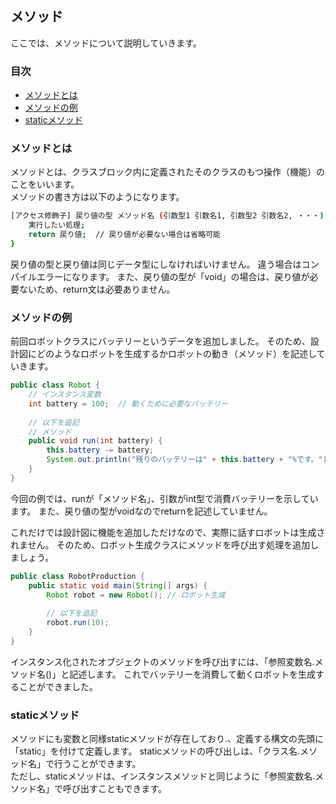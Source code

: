 ## メソッド
ここでは、メソッドについて説明していきます。

### 目次
* [メソッドとは](#sec1)
* [メソッドの例](#sec2)
* [staticメソッド](#sec3)

### <a name="sec1"></a>メソッドとは
メソッドとは、クラスブロック内に定義されたそのクラスのもつ操作（機能）のことをいいます。   
メソッドの書き方は以下のようになります。

```sh
[アクセス修飾子] 戻り値の型 メソッド名 (引数型1 引数名1, 引数型2 引数名2, ・・・) {
	実行したい処理;
	return 戻り値;  // 戻り値が必要ない場合は省略可能
}
```

戻り値の型と戻り値は同じデータ型にしなければいけません。  違う場合はコンパイルエラーになります。
また、戻り値の型が「void」の場合は、戻り値が必要ないため、return文は必要ありません。

### <a name="sec2"></a>メソッドの例
前回ロボットクラスにバッテリーというデータを追加しました。
そのため、設計図にどのようなロボットを生成するかロボットの動き（メソッド）を記述していきます。

```java
public class Robot {
	// インスタンス変数
	int battery = 100;  // 動くために必要なバッテリー
	
	// 以下を追記
	// メソッド
	public void run(int battery) {
		this.battery -= battery;
		System.out.println("残りのバッテリーは" + this.battery + "%です。");
	}
}
```
今回の例では、runが「メソッド名」、引数がint型で消費バッテリーを示しています。
また、戻り値の型がvoidなのでreturnを記述していません。

これだけでは設計図に機能を追加しただけなので、実際に話すロボットは生成されません。
そのため、ロボット生成クラスにメソッドを呼び出す処理を追加しましょう。

```java
public class RobotProduction {
	public static void main(String[] args) {
		Robot robot = new Robot(); // ロボット生成
		
		// 以下を追記
		robot.run(10);
	}
}
```

インスタンス化されたオブジェクトのメソッドを呼び出すには、「参照変数名.メソッド名()」と記述します。
これでバッテリーを消費して動くロボットを生成することができました。

### <a name="sec2"></a>staticメソッド
メソッドにも変数と同様staticメソッドが存在しており.、定義する構文の先頭に「static」を付けて定義します。
staticメソッドの呼び出しは、「クラス名.メソッド名」で行うことができます。  
ただし、staticメソッドは、インスタンスメソッドと同じように「参照変数名.メソッド名」で呼び出すこともできます。


